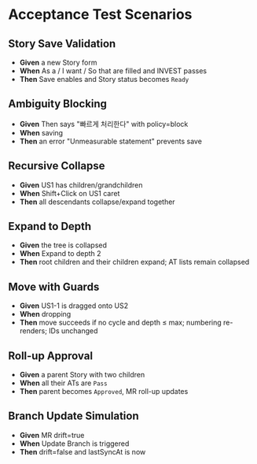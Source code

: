 # Acceptance Test Scenarios

## Story Save Validation
- **Given** a new Story form
- **When** As a / I want / So that are filled and INVEST passes
- **Then** Save enables and Story status becomes `Ready`

## Ambiguity Blocking
- **Given** Then says "빠르게 처리한다" with policy=block
- **When** saving
- **Then** an error "Unmeasurable statement" prevents save

## Recursive Collapse
- **Given** US1 has children/grandchildren
- **When** Shift+Click on US1 caret
- **Then** all descendants collapse/expand together

## Expand to Depth
- **Given** the tree is collapsed
- **When** Expand to depth 2
- **Then** root children and their children expand; AT lists remain collapsed

## Move with Guards
- **Given** US1-1 is dragged onto US2
- **When** dropping
- **Then** move succeeds if no cycle and depth ≤ max; numbering re-renders; IDs unchanged

## Roll-up Approval
- **Given** a parent Story with two children
- **When** all their ATs are `Pass`
- **Then** parent becomes `Approved`, MR roll-up updates

## Branch Update Simulation
- **Given** MR drift=true
- **When** Update Branch is triggered
- **Then** drift=false and lastSyncAt is now

